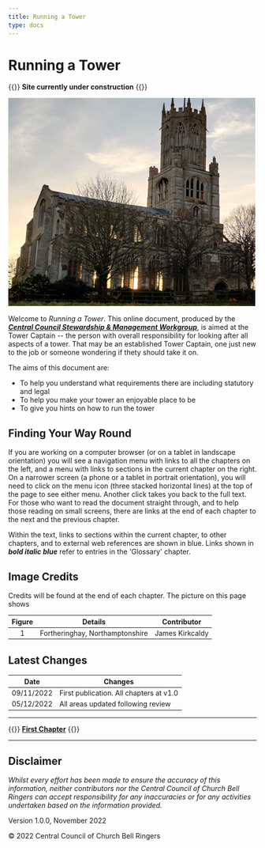 ```yaml
---
title: Running a Tower
type: docs
---
```


# Running a Tower

{{<hint danger>}}
**Site currently under construction**
{{</hint>}}

![Fotheringhay, Northamptonshire](fotheringhay_350.jpg)

Welcome to *Running a Tower*. This online document, produced by the ***[Central Council Stewardship & Management Workgroup](../docs/glossary/#smwg)***, is aimed at the Tower Captain -- the person with overall responsibility for looking after all aspects of a tower. That may be an established Tower Captain, one just new to the job or someone wondering if thety should take it on.

The aims of this document are:

- To help you understand what requirements there are including statutory and legal 
- To help you make your tower an enjoyable place to be
- To give you hints on how to run the tower

## Finding Your Way Round

If you are working on a computer browser (or on a tablet in landscape orientation) you will see a navigation menu with links to all the chapters on the left, and a menu with links to sections in the current chapter on the right. On a narrower screen (a phone or a tablet in portrait orientation), you will need to click on the menu icon (three stacked horizontal lines) at the top of the page to see either menu. Another click takes you back to the full text. For those who want to read the document straight through, and to help those reading on small screens, there are links at the end of each chapter to the next and the previous chapter.

Within the text, links to sections within the current chapter, to other chapters, and to external web references are shown in blue. Links shown in ***bold italic blue*** refer to entries in the 'Glossary' chapter.

## Image Credits

Credits will be found at the end of each chapter. The picture on this page shows 

| Figure | Details | Contributor |
| :---: | --- | --- |
| 1 | Fortheringhay, Northamptonshire | James Kirkcaldy |

## Latest Changes

| Date | Changes |
| ---- | ---- |
| 09/11/2022 | First publication. All chapters at v1.0 |
| 05/12/2022 | All areas updated following review |

----

{{<hint info>}}
**[First Chapter](docs/introduction)**
{{</hint>}}

-----

## Disclaimer

*Whilst every effort has been made to ensure the accuracy of this information, neither contributors nor the Central Council of Church Bell Ringers can accept responsibility for any inaccuracies or for any activities undertaken based on the information provided.*

Version 1.0.0, November 2022

© 2022 Central Council of Church Bell Ringers
